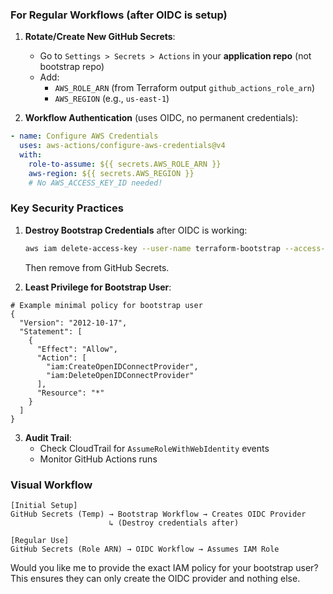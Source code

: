 
### For **Regular Workflows** (after OIDC is setup)

1. **Rotate/Create New GitHub Secrets**:
   - Go to `Settings > Secrets > Actions` in your **application repo** (not bootstrap repo)
   - Add:
     - `AWS_ROLE_ARN` (from Terraform output `github_actions_role_arn`)
     - `AWS_REGION` (e.g., `us-east-1`)

2. **Workflow Authentication** (uses OIDC, no permanent credentials):
```yaml
- name: Configure AWS Credentials
  uses: aws-actions/configure-aws-credentials@v4
  with:
    role-to-assume: ${{ secrets.AWS_ROLE_ARN }}
    aws-region: ${{ secrets.AWS_REGION }}
    # No AWS_ACCESS_KEY_ID needed!
```

### Key Security Practices

1. **Destroy Bootstrap Credentials** after OIDC is working:
   ```bash
   aws iam delete-access-key --user-name terraform-bootstrap --access-key-id AKIA...
   ```
   Then remove from GitHub Secrets.

2. **Least Privilege for Bootstrap User**:
```hcl
# Example minimal policy for bootstrap user
{
  "Version": "2012-10-17",
  "Statement": [
    {
      "Effect": "Allow",
      "Action": [
        "iam:CreateOpenIDConnectProvider",
        "iam:DeleteOpenIDConnectProvider"
      ],
      "Resource": "*"
    }
  ]
}
```

3. **Audit Trail**:
   - Check CloudTrail for `AssumeRoleWithWebIdentity` events
   - Monitor GitHub Actions runs

### Visual Workflow

```
[Initial Setup]
GitHub Secrets (Temp) → Bootstrap Workflow → Creates OIDC Provider
                      ↳ (Destroy credentials after)

[Regular Use]
GitHub Secrets (Role ARN) → OIDC Workflow → Assumes IAM Role
```

Would you like me to provide the exact IAM policy for your bootstrap user? This ensures they can only create the OIDC provider and nothing else.